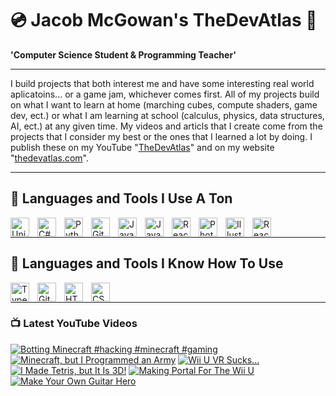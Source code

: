 # 💿 Jacob McGowan's TheDevAtlas 💽

**'Computer Science Student & Programming Teacher'**

---

I build projects that both interest me and have some interesting real world aplicatoins... or a game jam, whichever comes first. All of my projects build on what I want to learn at home (marching cubes, compute shaders, game dev, ect.) or what I am learning at school (calculus, physics, data structures, AI, ect.) at any given time. My videos and articls that I create come from the projects that I consider my best or the ones that I learned a lot by doing. I publish these on my YouTube "[TheDevAtlas](https://www.youtube.com/@thedevatlas)" and on my website "[thedevatlas.com](https://www.thedevatlas.com/)".

---

## 💾 Languages and Tools I Use A Ton

<img align="left" alt="Unity" width="30px" style="padding-right:10px;" src="https://cdn.jsdelivr.net/gh/devicons/devicon@latest/icons/unity/unity-original.svg" />
<img align="left" alt="C#" width="30px" style="padding-right:10px;" src="https://cdn.jsdelivr.net/gh/devicons/devicon@latest/icons/csharp/csharp-original.svg" />
<img align="left" alt="Python" width="30px" style="padding-right:10px;" src="https://cdn.jsdelivr.net/gh/devicons/devicon@latest/icons/python/python-original.svg" />
<img align="left" alt="GitHub" width="30px" style="padding-right:10px;" src="https://cdn.jsdelivr.net/gh/devicons/devicon/icons/github/github-original.svg" />
<img align="left" alt="Java" width="30px" style="padding-right:10px;" src="https://cdn.jsdelivr.net/gh/devicons/devicon/icons/java/java-original.svg"/>
<img align="left" alt="JavaScript" width="30px" style="padding-right:10px;" src="https://cdn.jsdelivr.net/gh/devicons/devicon/icons/javascript/javascript-plain.svg" />
<img align="left" alt="React" width="30px" style="padding-right:10px;" src="https://cdn.jsdelivr.net/gh/devicons/devicon/icons/react/react-original.svg" />
<img align="left" alt="Photoshop" width="30px" style="padding-right:10px;" src="https://cdn.jsdelivr.net/gh/devicons/devicon@latest/icons/photoshop/photoshop-original.svg" />
<img align="left" alt="Illustrator" width="30px" style="padding-right:10px;" src="https://cdn.jsdelivr.net/gh/devicons/devicon@latest/icons/illustrator/illustrator-plain.svg" />
<img align="left" alt="React" width="30px" style="padding-right:10px;" src="https://cdn.jsdelivr.net/gh/devicons/devicon@latest/icons/premierepro/premierepro-original.svg" />

<br />

---

## 🧠 Languages and Tools I Know How To Use

<img align="left" alt="TypeScript" width="30px" style="padding-right:10px;" src="https://cdn.jsdelivr.net/gh/devicons/devicon/icons/typescript/typescript-plain.svg" />
<img align="left" alt="Git" width="30px" style="padding-right:10px;" src="https://cdn.jsdelivr.net/gh/devicons/devicon/icons/git/git-original.svg" />
<img align="left" alt="HTML" width="30px" style="padding-right:10px;" src="https://cdn.jsdelivr.net/gh/devicons/devicon/icons/html5/html5-plain.svg" />
<img align="left" alt="CSS" width="30px" style="padding-right:10px;" src="https://cdn.jsdelivr.net/gh/devicons/devicon/icons/css3/css3-plain.svg" />

<br />

---

### 📺 Latest YouTube Videos

<!-- BEGIN YOUTUBE-CARDS -->
[![Botting Minecraft #hacking #minecraft  #gaming](https://ytcards.demolab.com/?id=TqG3uUF3Hfg&title=Botting+Minecraft+%23hacking+%23minecraft++%23gaming&lang=en&timestamp=1717358156&background_color=%230d1117&title_color=%23ffffff&stats_color=%23dedede&max_title_lines=1&width=250&border_radius=5 "Botting Minecraft #hacking #minecraft  #gaming")](https://www.youtube.com/watch?v=TqG3uUF3Hfg)
[![Minecraft, but I Programmed an Army](https://ytcards.demolab.com/?id=UTdMsBxc3LM&title=Minecraft%2C+but+I+Programmed+an+Army&lang=en&timestamp=1717354820&background_color=%230d1117&title_color=%23ffffff&stats_color=%23dedede&max_title_lines=1&width=250&border_radius=5 "Minecraft, but I Programmed an Army")](https://www.youtube.com/watch?v=UTdMsBxc3LM)
[![Wii U VR Sucks...](https://ytcards.demolab.com/?id=sKPqsVZojIs&title=Wii+U+VR+Sucks...&lang=en&timestamp=1716685895&background_color=%230d1117&title_color=%23ffffff&stats_color=%23dedede&max_title_lines=1&width=250&border_radius=5 "Wii U VR Sucks...")](https://www.youtube.com/watch?v=sKPqsVZojIs)
[![I Made Tetris, but It Is 3D!](https://ytcards.demolab.com/?id=Zw6lD9ICB9g&title=I+Made+Tetris%2C+but+It+Is+3D%21&lang=en&timestamp=1716566406&background_color=%230d1117&title_color=%23ffffff&stats_color=%23dedede&max_title_lines=1&width=250&border_radius=5 "I Made Tetris, but It Is 3D!")](https://www.youtube.com/watch?v=Zw6lD9ICB9g)
[![Making Portal For The Wii U](https://ytcards.demolab.com/?id=GEfee-DoDiY&title=Making+Portal+For+The+Wii+U&lang=en&timestamp=1716250681&background_color=%230d1117&title_color=%23ffffff&stats_color=%23dedede&max_title_lines=1&width=250&border_radius=5 "Making Portal For The Wii U")](https://www.youtube.com/watch?v=GEfee-DoDiY)
[![Make Your Own Guitar Hero](https://ytcards.demolab.com/?id=M4wGRWnURQk&title=Make+Your+Own+Guitar+Hero&lang=en&timestamp=1715362006&background_color=%230d1117&title_color=%23ffffff&stats_color=%23dedede&max_title_lines=1&width=250&border_radius=5 "Make Your Own Guitar Hero")](https://www.youtube.com/watch?v=M4wGRWnURQk)
<!-- END YOUTUBE-CARDS -->
#

